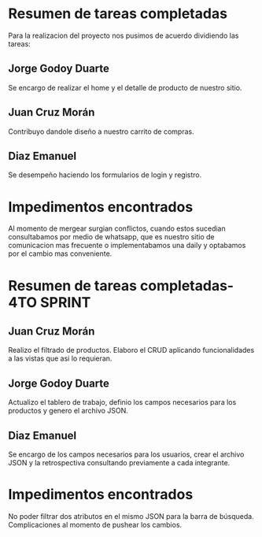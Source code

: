 # Resumen de tareas completadas

Para la realizacion del proyecto nos pusimos de acuerdo dividiendo las tareas: 

## Jorge Godoy Duarte

Se encargo de realizar el home y el detalle de producto de nuestro sitio.

## Juan Cruz Morán

Contribuyo dandole diseño a nuestro carrito de compras.

## Diaz Emanuel

Se desempeño haciendo los formularios de login y registro.

# Impedimentos encontrados

Al momento de mergear surgian conflictos, cuando estos sucedian consultabamos por medio de whatsapp, que es nuestro sitio de comunicacion mas frecuente o implementabamos una daily y optabamos por el cambio mas conveniente.

# Resumen de tareas completadas-4TO SPRINT

## Juan Cruz Morán

Realizo el filtrado de productos. Elaboro el CRUD aplicando funcionalidades a las vistas que asi lo requieran.

## Jorge Godoy Duarte

Actualizo el tablero de trabajo, definio los campos necesarios para los productos y genero el archivo JSON.

## Diaz Emanuel

Se encargo de los campos necesarios para los usuarios, crear el archivo JSON y la retrospectiva consultando previamente a cada integrante.

# Impedimentos encontrados

No poder filtrar dos atributos en el mismo JSON para la barra de búsqueda.
Complicaciones al momento de pushear los cambios.







